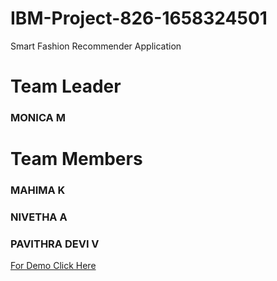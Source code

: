 # IBM-Project-826-1658324501
Smart Fashion Recommender Application


<h1>Team Leader</h1>
<h3> MONICA M </h3>

<h1> Team Members</h1>
<h3>MAHIMA K</h3>
<h3>NIVETHA A</h3>
<h3>PAVITHRA DEVI V</h3>

<a href='https://drive.google.com/file/d/1-BX9J59XklUcx7ixr4KCxFTfQffrwyzl/view?usp=drivesdk'>
  <p>For Demo Click Here </p>
</a>
